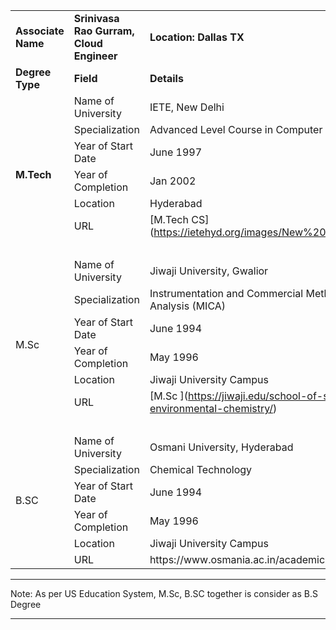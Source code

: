 <table><tbody><tr><td><strong>Associate Name</strong></td><td><strong>Srinivasa Rao Gurram, Cloud Engineer</strong></td><td><strong>Location: Dallas TX</strong></td></tr><tr><td><strong>Degree Type</strong></td><td><strong>Field</strong></td><td><strong>Details</strong></td></tr><tr><td rowspan="7"><strong>M.Tech</strong></td><td>Name of University</td><td>IETE, New Delhi</td></tr><tr><td>Specialization</td><td>Advanced Level Course in Computer Science</td></tr><tr><td>Year of Start Date</td><td>June 1997</td></tr><tr><td>Year of Completion</td><td>Jan 2002</td></tr><tr><td>Location</td><td>Hyderabad</td></tr><tr><td>URL</td><td>[M.Tech CS](<u>https://ietehyd.org/images/New%20Folder/21alccs.JPG</u>)</td></tr><tr><td>&nbsp;</td><td>&nbsp;</td></tr><tr><td rowspan="7">M.Sc</td><td>Name of University</td><td>Jiwaji University, Gwalior</td></tr><tr><td>Specialization</td><td>Instrumentation and Commercial Methods of Industrial Analysis (MICA)</td></tr><tr><td>Year of Start Date</td><td>June 1994</td></tr><tr><td>Year of Completion</td><td>May 1996</td></tr><tr><td>Location</td><td>Jiwaji University Campus</td></tr><tr><td>URL</td><td>[M.Sc ](<u>https://jiwaji.edu/school-of-studies-in-environmental-chemistry/</u>)</td></tr><tr><td>&nbsp;</td><td>&nbsp;</td></tr><tr><td rowspan="6">B.SC</td><td>Name of University</td><td>Osmani University, Hyderabad</td></tr><tr><td>Specialization</td><td>Chemical Technology</td></tr><tr><td>Year of Start Date</td><td>June 1994</td></tr><tr><td>Year of Completion</td><td>May 1996</td></tr><tr><td>Location</td><td>Jiwaji University Campus</td></tr><tr><td>URL</td><td>https://www.osmania.ac.in/academic-programs.php</td></tr></tbody></table>

---

Note: As per US Education System, M.Sc, B.SC together is consider as B.S Degree 

---